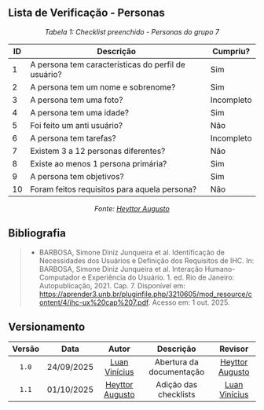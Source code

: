 ## Lista de Verificação - Personas

*<p style="text-align: center;">Tabela 1: Checklist preenchido - Personas do grupo 7</p>*

| ID  | Descrição | Cumpriu? |
|-----|-----------|----------|
| 1   | A persona tem características do perfil de usuário? | Sim |
| 2   | A persona tem um nome e sobrenome? |Sim |
| 3   | A persona tem uma foto? | Incompleto |
| 4   | A persona tem uma idade? | Sim |
| 5   | Foi feito um anti usuário? |Não |
| 6   | A persona tem tarefas? |   Incompleto |
| 7   | Existem 3 a 12 personas diferentes? | Não |
| 8   | Existe ao menos 1 persona primária? | Sim |
| 9   | A persona tem objetivos? | Sim |
| 10  | Foram feitos requisitos para aquela persona? | Não|

*<p style="text-align: center;">Fonte: [Heyttor Augusto](https://github.com/H3ytt0r62) </p>*

## Bibliografia 

> - BARBOSA, Simone Diniz Junqueira et al. Identificação de Necessidades dos Usuários e Definição dos Requisitos de IHC. In: BARBOSA, Simone Diniz Junqueira et al. Interação Humano-Computador e Experiência do Usuário. 1. ed. Rio de Janeiro: Autopublicação, 2021. Cap. 7. Disponível em: <https://aprender3.unb.br/pluginfile.php/3210605/mod_resource/content/4/ihc-ux%20cap%207.pdf>. Acesso em: 1 out. 2025.

## Versionamento

| Versão | Data       | Autor               | Descrição                       | Revisor |
|:--------:|:------------:|:---------------:|:-------------------------------:|:---------:|
| ``1.0``    | 24/09/2025 | [Luan Vinícius](https://github.com/luannvi) | Abertura da documentação | [Heyttor Augusto](https://github.com/H3ytt0r62)  |
|  ``1.1``   | 01/10/2025 | [Heyttor Augusto](https://github.com/H3ytt0r62)  | Adição das checklists   | [Luan Vinícius](https://github.com/luannvi) | 

